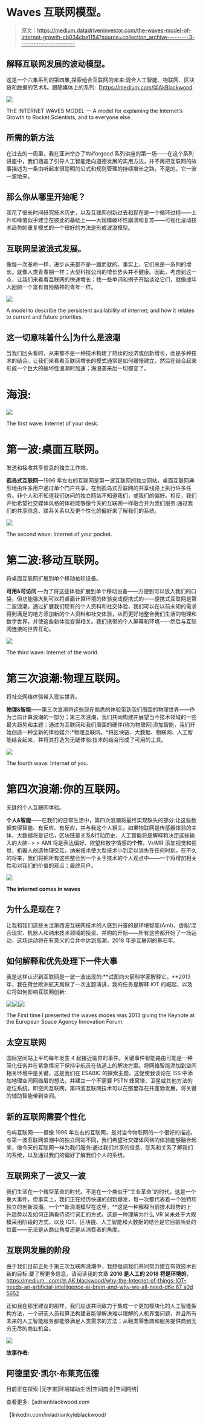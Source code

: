 # Waves 互联网模型。

> 原文：<https://medium.datadriveninvestor.com/the-waves-model-of-internet-growth-cb034cbe1154?source=collection_archive---------3----------------------->

## 解释互联网发展的波动模型。

这是一个六集系列的第四集,探索组合互联网的未来:混合人工智能、物联网、区块链和数据的艺术&。跟随媒体上的系列:【https://medium.com/@AkBlackwood 

![](img/1613939fbe9c62d9769f85a906165094.png)

THE INTERNET WAVES MODEL — A model for explaining the Internet’s Growth to Rocket Scientists, and to everyone else.

## 所需的新方法

在过去的一周里，我在亚洲举办了#aiforgood 系列讲座的第一场——在这个系列讲座中，我们涵盖了引导人工智能走向道德发展的实用方法，并不再把互联网的故事描述为一条由听起来很聪明的公式和规则管理的持续增长之路。不是的。它一波一波地来。

## 那么你从哪里开始呢？

我花了很长时间研究技术历史，以及互联网创新过去和现在是一个循环过程——上升和峰值似乎建立在彼此的基础上——大规模破坏性崩溃和复苏——可视化滚动技术趋势的重复模式的一个很好的方法是形成波浪模型。

## **互联网呈波浪式发展。**

像每一次革命一样，进步从来都不是一蹴而就的。事实上，它们总是一系列的增长。就像人类青春期一样；大型科技公司的增长势头并不健康。因此，考虑到这一点，让我们来看看互联网的快速增长；找一些单词和例子开始谈论它们，就像成年人回顾一个富有冒险精神的青年一样。

![](img/44d783e72440095054a5c16dbcfcd2db.png)

A model to describe the persistent availability of internet; and how it relates to current and future priorities.

## 这一切意味着什么|为什么是浪潮

当我们回头看时，从来都不是一种技术构建了持续的经济或创新增长，而是多种技术的结合。让我们来看看互联网增长的模式通常是如何缓慢建立，然后在结合起来形成一个巨大的破坏性浪潮时加速；海浪袭来后一切都变了。

# 海浪:

![](img/a5003d1729336ce93787610b8b0c9379.png)

The first wave: Internet of your desk.

# **第一波:桌面互联网。**

发送和接收共享信息的独立工作站。

**孤岛式互联网**—1996 年左右的互联网是第一波互联网的独立网站，桌面互联网典型地由许多用户通过单个门户共享，在到孤岛式互联网的共享线路上执行许多任务。非个人和不知道我们访问的独立网站不知道我们，或我们的偏好。相反，我们开始希望社交媒体风格的体验能够像今天的互联网一样融合并为我们服务:通过我们的共享信息、联系关系以及更个性化的偏好来了解我们的系统。

![](img/6f9ee9ae28808742bbc6f32eeebe6a26.png)

The second wave: Internet of your pocket.

# **第二波:移动互联网。**

将桌面互联网扩展到单个移动袖珍设备。

**可用&可访问** —为了将这些体验扩展到单个移动设备——方便到可以放入我们的口袋，但功能强大到可以将桌面计算环境的体验变成便携式的——便携式互联网是第二波浪潮。通过扩展我们现有的个人资料和社交体验，我们可以在以前未知的需求得到满足的地方添加新的个人资料和社交体验，从而更好地整合我们生活的物理和数字世界，并使这些新体验变得相关。我们携带的个人屏幕和环境——然后与互联网连接的世界互动。

![](img/a2779087f42b6f9c6c49ad6b0a6a160b.png)

The third wave: Internet of the world.

# **第三次浪潮:物理互联网。**

将社交网络体验带入现实世界。

**物理&智能**——第三次浪潮将这些现在熟悉的体验带到我们周围的物理世界——作为当前计算浪潮的一部分；第三次浪潮，我们共同构建并展望当今技术领域的一些最大趋势和主题；通过为互联网和我们周围的硬件(称为物联网)添加智能，我们开始创造一种全新的体验媒介:*物理互联网。*将区块链、大数据、物联网、人工智能结合起来，并将其打造为无缝体验:技术的结合形成了可用的工具。

![](img/43998d98612951a13ec8bfa4c9470e6b.png)

The fourth wave: Internet of you.

# 第四次浪潮:你的互联网。

无缝的个人互联网体验。

**个人&智能**——在我们的日常生活中，第四次浪潮将最终实现缺失的部分:让这些数据变得智能、有反应、有反应，并与我这个人相关。如果物联网是传感器体验的主体，大数据将是记忆，区块链是关系&行动历史，人工智能将是解释和决定这些输入的大脑- > > AMI 将是表达偏好、欲望和数字情感的**个性**，Vr/MR 添加视觉和视觉，机器人创造物理交互，纳米技术使大型技术小到足以消失在任何时刻。在不久的将来，我们将把所有这些整合到一个关于技术的个人观点中——一个将增加相关性和对我们的价值的观点；最终用户。

![](img/f85aa0aed347958a44b536344316d324.png)

**The internet comes in waves**

## 为什么是现在？

让我和我们这些关注第四波互联网技术的人感到兴奋的是环境智能(AmI)、虚拟/混合现实、机器人和纳米技术领域的投资、并购的开始——所有这些都开始了一场运动，这场运动将在有意义的合并中达到高潮，2018 年是互联网的基石年。

## 如何解释和优先处理下一件大事

我是这样认识到互联网是一波一波出现的:**试图向火箭科学家解释它。**2013 年，我在荷兰欧洲航天局做了一次主题演讲，我的任务是解释 IOT 的崛起，以及它将如何影响互联网创新:

![](img/28d936d4589df528d6788f7c1e3312e1.png)![](img/9c80030c383bd73a8f25fbe553bd1362.png)![](img/9aa4f47421741d9945d4607d0b8c404b.png)

The First time I presented the waves modes was 2013 giving the Keynote at the European Space Agency Innovation Forum.

## 太空互联网

国际空间站上平均每年发生 4 起接近临界的事件。关键事件智能路由可能是一种简化任务并在紧急情况下保持宇航员在轨道上的解决方案。将网络智能添加到空间相关环境中是关键，这是我们在 ESABIC 的探索主题，这促使我谈论在 ISS 中添加地理空间网络层的想法，并建立一个不需要 PSTN 蜂窝塔、卫星或其他方法的定位系统，即空间互联网，第四波互联网技术可以在那里存在并蓬勃发展，将关键的辅助智能带到空间。

## 新的互联网需要个性化

岛屿互联网——很像 1996 年左右的互联网，是对当今物联网的一个很好的描述。与第一波互联网浪潮中的独立网站不同，我们希望社交媒体风格的体验能够融合起来，像今天的互联网一样为我们服务:通过我们共享的信息、联系和关系了解我们的系统，以及通过我们的偏好了解我们个人的系统。

## **互联网来了一波又一波**

我们生活在一个微型革命的时代。不是在一个类似于“工业革命”的时代，这是一个重大事件，但事实上，我们正在经历快速的创新爆发，每一次都代表着一个独特和独立的创新浪潮。一个**新浪潮模型在这里，**这是一种解释当前技术趋势的上升趋势以及如何正确看待流行词汇的方式。这是一种理解为什么 VR 尚未处于大规模采用阶段的方式，以及 IOT、区块链、人工智能和大数据的结合是它目前所处的位置——无论是从商业角度还是从消费者的角度。

## 互联网发展的阶段

由于我们目前正处于第三次互联网浪潮中，我想强调我们共同努力建立有效技术创新的目标:要了解更多信息，请阅读我的文章 **2016 是人工的 2018 将是环境的**，[https://medium . com/@ AK blackwood/why-the-Internet-of-things-IOT-needs-an-artificial-intelligence-ai-brain-and-why-we-all-need-d6e 67 a0d 5652](https://medium.com/@AKBlackwood/why-the-internet-of-things-iot-needs-an-artificial-intelligence-ai-brain-and-why-we-all-need-d6e67a0d5652)

正如我在那里建议的那样，我们应该共同致力于集成一个更加模块化的人工智能架构方法，一个研究人员和算法构建者能够解决难以理解的人机界面问题，并且所有未来的人工智能服务都能够满足人类需求的方法；从鞋类零售商和服务提供商到无穷无尽的商业机会。

![](img/36e6ad2399d3b9049454941469c2881c.png)

**故事作者:**

## 阿德里安·凯尔·布莱克伍德

目前正在探索:|元宇宙|环境辅助生活|空间商业|空间网络|

查看更多:【adrianblackwood.com 

【linkedin.com/in/adriankyleblackwood/ 
